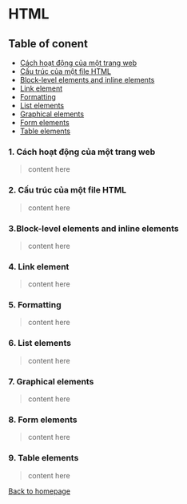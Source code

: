 # HTML

## Table of conent

- [Cách hoạt động của một trang web](#how-web-work)
- [Cấu trúc của một file HTML](#structure-of-an-html-document)
- [Block-level elements and inline elements](#block-and-inline-elements)
- [Link element](#link-elements)
- [Formatting](#formatting)
- [List elements](#list-elements)
- [Graphical elements](#graphical-elements)
- [Form elements](#form-elements)
- [Table elements](#table-elements)

### <a name="how-web-work"></a>1. Cách hoạt động của một trang web

> content here

### <a name="structure-of-an-html-document"></a>2. Cấu trúc của một file HTML

> content here

### <a name="block-and-inline-elements"></a>3.Block-level elements and inline elements

> content here

### <a name="link-elements"></a>4. Link element

> content here

### <a name="formatting"></a>5. Formatting

> content here

### <a name="list-elements"></a>6. List elements

> content here

### <a name="graphical-elements"></a>7. Graphical elements

> content here

### <a name="form-elements"></a>8. Form elements

> content here

### <a name="table-elements"></a>9. Table elements

> content here

[Back to homepage](../README.md)
